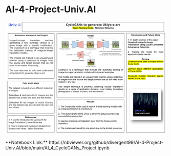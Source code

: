 # AI-4-Project-Univ.AI
<p align="center">
  <img src="https://github.com/divergent99/AI-4-Project-Univ.AI/blob/main/AI-4%20Poster.jpg" alt="Stats">
</p>
**Notebook Link:** https://nbviewer.org/github/divergent99/AI-4-Project-Univ.AI/blob/main/AI_4_CycleGANs_Project.ipynb
